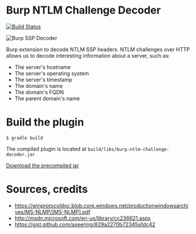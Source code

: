 # Burp NTLM Challenge Decoder

[![Build Status](https://travis-ci.org/GoSecure/burp-ntlm-challenge-decoder.svg?branch=master)](https://travis-ci.org/GoSecure/burp-ntlm-challenge-decoder)

![Burp SSP Decoder](/images/version_finale.gif)

Burp extension to decode NTLM SSP headers. NTLM challenges over HTTP allows us to decode interesting information about a server, such as:
- The server's hostname
- The server's operating system
- The server's timestamp
- The domain's name
- The domain's FQDN
- The parent domain's name

# Build the plugin

`$ gradle build`

The compiled plugin is located at `build/libs/burp-ntlm-challenge-decoder.jar`

[Download the precompiled jar](release/burp-ntlm-challenge-decoder.jar)

# Sources, credits

- https://winprotocoldoc.blob.core.windows.net/productionwindowsarchives/MS-NLMP/[MS-NLMP].pdf
- http://msdn.microsoft.com/en-us/library/cc236621.aspx
- https://gist.github.com/aseering/829a2270b72345a1dc42
